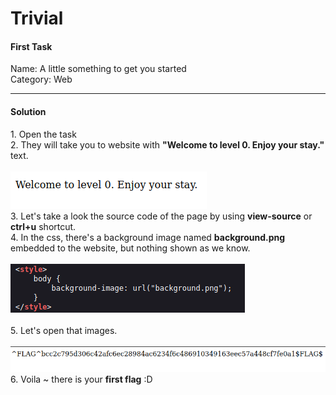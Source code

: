<h1>Trivial</h1>

<h4>First Task</h4>
<p>Name: A little something to get you started<br>
Category: Web</p>
<hr>
<h4>Solution</h4>

<p>1. Open the task<br>
2. They will take you to website with <b>"Welcome to level 0. Enjoy your stay."</b> text.<br>
<br><img src="1.png" alt="hacker101 ctf writeups"><br>
3. Let's take a look the source code of the page by using <b>view-source</b> or <b>ctrl+u</b> shortcut.<br>
4. In the css, there's a background image named <b>background.png</b> embedded to the website, but nothing shown as we know.<br>
<br><img src="2.png" alt="hacker101 ctf writeups"><br><br>
5. Let's open that images.<br>
<br><img src="3.png" alt="hacker101 ctf writeups"><br>
6. Voila ~ there is your <b>first flag</b> :D 
</p>
